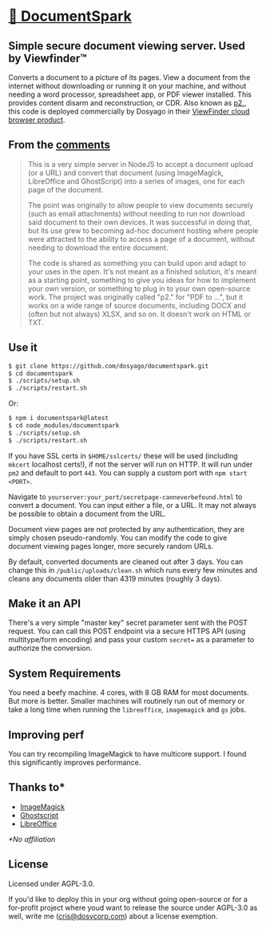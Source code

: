 # [:sparkling_heart: DocumentSpark](https://github.com/dosyago/documentspark)

## Simple secure document viewing server. Used by Viewfinder&trade;

Converts a document to a picture of its pages. View a document from the internet without downloading or running it on your machine, and without needing a word processor, spreadsheet app, or PDF viewer installed. This provides content disarm and reconstruction, or CDR. Also known as [p2.](#), this code is deployed commercially by Dosyago in their [ViewFinder cloud browser product](https://github.com/crisdosyago/ViewFinder).

## From the [comments](https://news.ycombinator.com/item?id=28705969)

> This is a very simple server in NodeJS to accept a document upload (or a URL) and convert that document (using ImageMagick, LibreOffice and GhostScript) into a series of images, one for each page of the document.
>
> The point was originally to allow people to view documents securely (such as email attachments) without needing to run nor download said document to their own devices. It was successful in doing that, but its use grew to becoming ad-hoc document hosting where people were attracted to the ability to access a page of a document, without needing to download the entire document.
>
> The code is shared as something you can build upon and adapt to your uses in the open. It's not meant as a finished solution, it's meant as a starting point, something to give you ideas for how to implement your own version, or something to plug in to your own open-source work. The project was originally called "p2." for "PDF to ...", but it works on a wide range of source documents, including DOCX and (often but not always) XLSX, and so on. It doesn't work on HTML or TXT.

## Use it

```sh
$ git clone https://github.com/dosyago/documentspark.git
$ cd documentspark
$ ./scripts/setup.sh 
$ ./scripts/restart.sh
```

Or:

```sh
$ npm i documentspark@latest
$ cd node_modules/documentspark
$ ./scripts/setup.sh 
$ ./scripts/restart.sh
```

If you have SSL certs in `$HOME/sslcerts/` these will be used (including `mkcert` localhost certs!), if not the server will run on HTTP. It will run under `pm2` and default to port `443`. You can supply a custom port with `npm start <PORT>`.

Navigate to `yourserver:your_port/secretpage-canneverbefound.html` to convert a document. You can input either a file, or a URL. It may not always be possible to obtain a document from the URL.

Document view pages are not protected by any authentication, they are simply chosen pseudo-randomly. You can modify the code to give document viewing pages longer, more securely random URLs. 

By default, converted documents are cleaned out after 3 days. You can change this in `/public/uploads/clean.sh` which runs every few minutes and cleans any documents older than 4319 minutes (roughly 3 days). 

## Make it an API

There's a very simple "master key" secret parameter sent with the POST request. You can call this POST endpoint via a secure HTTPS API (using multitype/form encoding) and pass your custom `secret=` as a parameter to authorize the conversion. 

## System Requirements

You need a beefy machine. 4 cores, with 8 GB RAM for most documents. But more is better. Smaller machines will routinely run out of memory or take a long time when running the `libreoffice`, `imagemagick` and `gs` jobs.

## Improving perf

You can try recompiling ImageMagick to have multicore support. I found this significantly improves performance.

## Thanks to\*

- [ImageMagick](https://github.com/ImageMagick/ImageMagick)
- [Ghostscript](https://git.ghostscript.com/)
- [LibreOffice](https://www.libreoffice.org/)

*\*No affiliation*

## License

Licensed under AGPL-3.0.

If you'd like to deploy this in your org without going open-source or for a for-profit project where youd want to release the source under AGPL-3.0 as well, write me (cris@dosycorp.com) about a license exemption.
